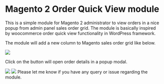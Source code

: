 # Magento 2 Order Quick View module
This is a simple module for Magento 2 administrator to view orders in a nice popup from admin panel sales order grid. The module is basically inspired by woocommerce order quick view functionality in WordPress framework.

The module will add a new column to Magento sales order grid like below.

<img src="https://jsutariya.files.wordpress.com/2019/04/grid.png" />

Click on the button will open order details in a popup modal.

<img src="https://jsutariya.files.wordpress.com/2019/04/popup.png" />
<img src="https://jsutariya.files.wordpress.com/2019/04/popup2.png" />
Please let me know if you have any query or issue regarding the module.
